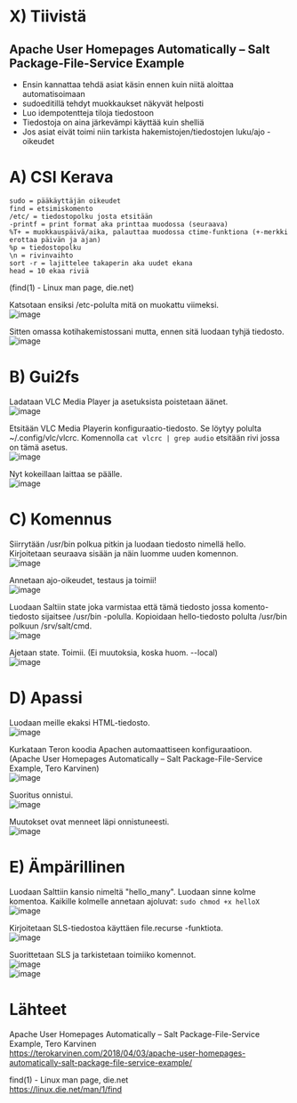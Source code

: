# X) Tiivistä  

## Apache User Homepages Automatically – Salt Package-File-Service Example  

- Ensin kannattaa tehdä asiat käsin ennen kuin niitä aloittaa automatisoimaan  
- sudoeditillä tehdyt muokkaukset näkyvät helposti  
- Luo idempotentteja tiloja tiedostoon  
- Tiedostoja on aina järkevämpi käyttää kuin shelliä
- Jos asiat eivät toimi niin tarkista hakemistojen/tiedostojen luku/ajo -oikeudet


# A) CSI Kerava  


    sudo = pääkäyttäjän oikeudet  
    find = etsimiskomento
    /etc/ = tiedostopolku josta etsitään
    -printf = print format aka printtaa muodossa (seuraava)
    %T+ = muokkauspäivä/aika, palauttaa muodossa ctime-funktiona (+-merkki erottaa päivän ja ajan)
    %p = tiedostopolku
    \n = rivinvaihto
    sort -r = lajittelee takaperin aka uudet ekana
    head = 10 ekaa riviä
(find(1) - Linux man page, die.net)  
    

Katsotaan ensiksi /etc-polulta mitä on muokattu viimeksi.  
![image](https://github.com/bladexanarchy/pal_hal/assets/91332151/b7865dcb-f76a-4dae-9aa1-673c15faa398)  

Sitten omassa kotihakemistossani mutta, ennen sitä luodaan tyhjä tiedosto.
![image](https://github.com/bladexanarchy/pal_hal/assets/91332151/cc32abee-5ee5-4bae-963f-8e6325fd133c)  


# B) Gui2fs  

Ladataan VLC Media Player ja asetuksista poistetaan äänet.    
![image](https://github.com/bladexanarchy/pal_hal/assets/91332151/cf06c767-f9a3-40c6-853c-2d23a6a3f84f)    

Etsitään VLC Media Playerin konfiguraatio-tiedosto. Se löytyy polulta ~/.config/vlc/vlcrc. Komennolla ```cat vlcrc | grep audio``` etsitään rivi jossa on tämä asetus.    
![image](https://github.com/bladexanarchy/pal_hal/assets/91332151/06f6116b-65af-486d-9b93-351d7f4f73c6)    

Nyt kokeillaan laittaa se päälle.    
![image](https://github.com/bladexanarchy/pal_hal/assets/91332151/a73238ff-d6ba-4fc6-8f5e-ab8d8ba338f9)    


# C) Komennus  

Siirrytään /usr/bin polkua pitkin ja luodaan tiedosto nimellä hello. Kirjoitetaan seuraava sisään ja näin luomme uuden komennon.    
![image](https://github.com/bladexanarchy/pal_hal/assets/91332151/f87da263-10dd-4e9f-839a-717d7e32df97)    

Annetaan ajo-oikeudet, testaus ja toimii!    
![image](https://github.com/bladexanarchy/pal_hal/assets/91332151/8eec9ded-4694-4a3e-9518-58bf643cf260)    

Luodaan Saltiin state joka varmistaa että tämä tiedosto jossa komento-tiedosto sijaitsee /usr/bin -polulla. Kopioidaan hello-tiedosto polulta /usr/bin polkuun /srv/salt/cmd.    
![image](https://github.com/bladexanarchy/pal_hal/assets/91332151/d0742636-b2d5-41ac-9adc-0bb73bb211f6)    

Ajetaan state. Toimii. (Ei muutoksia, koska huom. --local)    
![image](https://github.com/bladexanarchy/pal_hal/assets/91332151/39690eb2-b72e-411a-bc56-aa0f9d453941)    


# D) Apassi  
Luodaan meille ekaksi HTML-tiedosto.    
![image](https://github.com/bladexanarchy/pal_hal/assets/91332151/3be6154d-2a4c-4218-961d-b90f2dfd58b8)    

Kurkataan Teron koodia Apachen automaattiseen konfiguraatioon.    
(Apache User Homepages Automatically – Salt Package-File-Service Example, Tero Karvinen)    
![image](https://github.com/bladexanarchy/pal_hal/assets/91332151/22f4fcd6-26eb-47af-bd2f-385c10902362)    

Suoritus onnistui.    
![image](https://github.com/bladexanarchy/pal_hal/assets/91332151/d710d97a-e547-4940-b41c-9c97e49abe14)    

Muutokset ovat menneet läpi onnistuneesti.    
![image](https://github.com/bladexanarchy/pal_hal/assets/91332151/cb451787-3977-4644-b79b-96279f6c50d5)    


# E) Ämpärillinen  

Luodaan Salttiin kansio nimeltä "hello_many". Luodaan sinne kolme komentoa. Kaikille kolmelle annetaan ajoluvat: ```sudo chmod +x helloX```    
![image](https://github.com/bladexanarchy/pal_hal/assets/91332151/1f20575a-b54f-475f-a904-7c6174824803)    

Kirjoitetaan SLS-tiedostoa käyttäen file.recurse -funktiota.    
![image](https://github.com/bladexanarchy/pal_hal/assets/91332151/dcdff229-154b-409e-94da-859cd91a4487)    

Suorittetaan SLS ja tarkistetaan toimiiko komennot.    
![image](https://github.com/bladexanarchy/pal_hal/assets/91332151/e4bbad98-4ef8-4c3f-96ad-9d8b86b0511c)    
![image](https://github.com/bladexanarchy/pal_hal/assets/91332151/b5db6c57-7133-46ad-8754-7627930dea4a)    



# Lähteet  

Apache User Homepages Automatically – Salt Package-File-Service Example, Tero Karvinen    
https://terokarvinen.com/2018/04/03/apache-user-homepages-automatically-salt-package-file-service-example/  

find(1) - Linux man page, die.net  
https://linux.die.net/man/1/find  
